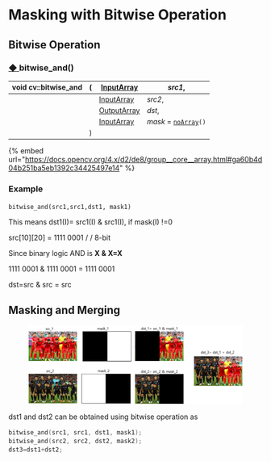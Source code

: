 # Masking with Bitwise Operation

## Bitwise Operation



### [◆ ](https://docs.opencv.org/4.x/d2/de8/group\_\_core\_\_array.html#ga60b4d04b251ba5eb1392c34425497e14)bitwise\_and()

| void cv::bitwise\_and | ( | [InputArray](https://docs.opencv.org/4.x/dc/d84/group\_\_core\_\_basic.html#ga353a9de602fe76c709e12074a6f362ba)   | _src1_,                                                                                                                      |
| --------------------- | - | ----------------------------------------------------------------------------------------------------------------- | ---------------------------------------------------------------------------------------------------------------------------- |
|                       |   | [InputArray](https://docs.opencv.org/4.x/dc/d84/group\_\_core\_\_basic.html#ga353a9de602fe76c709e12074a6f362ba)   | _src2_,                                                                                                                      |
|                       |   | [OutputArray](https://docs.opencv.org/4.x/dc/d84/group\_\_core\_\_basic.html#gaad17fda1d0f0d1ee069aebb1df2913c0)  | _dst_,                                                                                                                       |
|                       |   | [InputArray](https://docs.opencv.org/4.x/dc/d84/group\_\_core\_\_basic.html#ga353a9de602fe76c709e12074a6f362ba)   | _mask_ = [`noArray`](https://docs.opencv.org/4.x/dc/d84/group\_\_core\_\_basic.html#gad9287b23bba2fed753b36ef561ae7346)`()`  |
|                       | ) |                                                                                                                   |                                                                                                                              |

{% embed url="https://docs.opencv.org/4.x/d2/de8/group__core__array.html#ga60b4d04b251ba5eb1392c34425497e14" %}





### Example

`bitwise_and(src1,src1,dst1, mask1)`

This means   dst1(I)= src1(I) & src1(I), if mask(I) !=0



src\[10]\[20] = 1111 0001     / / 8-bit

Since  binary logic AND is   **X & X=X**

&#x20;    1111 0001  & 1111 0001 = 1111 0001

&#x20;    dst=src & src  = src



## Masking and Merging



<figure><img src="../../.gitbook/assets/image (224).png" alt=""><figcaption></figcaption></figure>

dst1 and dst2 can be obtained using bitwise operation as

```cpp
bitwise_and(src1, src1, dst1, mask1);
bitwise_and(src2, src2, dst2, mask2);
dst3=dst1+dst2;
```





